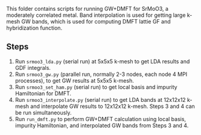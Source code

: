 This folder contains scripts for running GW+DMFT for SrMoO3, a moderately correlated metal.
Band interpolation is used for getting large k-mesh GW bands, which is used for computing 
DMFT lattie GF and hybridization function.

Steps
-----

1. Run `srmoo3_lda.py` (serial run) at 5x5x5 k-mesh to get LDA results and GDF integrals.
2. Run `srmoo3_gw.py` (parallel run, normally 2-3 nodes, each node 4 MPI processes), to get GW results at 5x5x5 k-mesh.
3. Run `srmoo3_set_ham.py` (serial run) to get local basis and impurity Hamiltonian for DMFT.
4. Run `srmoo3_interpolate.py` (serial run) to get LDA bands at 12x12x12 k-mesh and interpolate GW results to 12x12x12 k-mesh. Steps 3 and 4 can be run simultaneously.
5. Run `run_dmft.py` to perform GW+DMFT calculation using local basis, impurity Hamiltonian, and interpolated GW bands from Steps 3 and 4.
